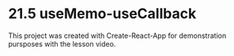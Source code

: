 # 21.5 useMemo-useCallback

This project was created with Create-React-App for demonstration pursposes with the lesson video.
